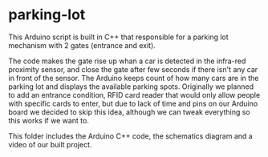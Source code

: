 # parking-lot

This Arduino script is built in C++ that responsible for a parking lot mechanism with 2 gates (entrance and exit).

The code makes the gate rise up whan a car is detected in the infra-red proximity sensor,
and close the gate after few seconds if there isn't any car in front of the sensor.
The Arduino keeps count of how many cars are in the parking lot and displays the available parking spots.
Originally we planned to add an entrance condition, RFID card reader that would only allow people with specific cards to enter,
but due to lack of time and pins on our Arduino board we decided to skip this idea, although we can tweak everything so this works if we want to.

This folder includes the Arduino C++ code, the schematics diagram and a video of our built project.
